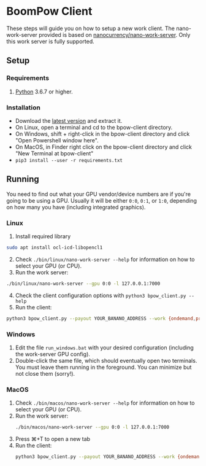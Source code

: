 # BoomPow Client

These steps will guide you on how to setup a new work client. The nano-work-server provided is based on [nanocurrency/nano-work-server](https://github.com/nanocurrency/nano-work-server). Only this work server is fully supported.

## Setup

### Requirements

1. [Python](https://www.python.org/) 3.6.7 or higher.

### Installation

- Download the [latest version](https://github.com/bbedward/boompow/releases) and extract it.
- On Linux, open a terminal and cd to the bpow-client directory.
- On Windows, shift + right-click in the bpow-client directory and click  "Open Powershell window here".
- On MacOS, in Finder right click on the bpow-client directory and click "New Terminal at bpow-client"
- `pip3 install --user -r requirements.txt`

## Running

You need to find out what your GPU vendor/device numbers are if you're going to be using a GPU. Usually it will be either `0:0`, `0:1`, or `1:0`, depending on how many you have (including integrated graphics).

### Linux

1. Install required library
  ```bash
  sudo apt install ocl-icd-libopencl1
  ```
2. Check `./bin/linux/nano-work-server --help` for information on how to select your GPU (or CPU).
3. Run the work server:
  ```bash
  ./bin/linux/nano-work-server --gpu 0:0 -l 127.0.0.1:7000
  ```
4. Check the client configuration options with `python3 bpow_client.py --help`
5. Run the client:
  ```bash
  python3 bpow_client.py --payout YOUR_BANANO_ADDRESS --work {ondemand,precache,any}
  ```

### Windows

1. Edit the file `run_windows.bat` with your desired configuration (including the work-server GPU config).
2. Double-click the same file, which should eventually open two terminals. You must leave them running in the foreground. You can minimize but not close them (sorry!).

### MacOS

1. Check `./bin/macos/nano-work-server --help` for information on how to select your GPU (or CPU).
2. Run the work server:
   ```bash
   ./bin/macos/nano-work-server --gpu 0:0 -l 127.0.0.1:7000
   ```
3. Press ⌘+T to open a new tab
4. Run the client:
   ```bash
   python3 bpow_client.py --payout YOUR_BANANO_ADDRESS --work {ondemand,precache,any}
   ```
